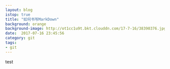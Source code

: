 ```yaml
---
layout: blog
istop: true
title: "如何书写MarkDown"
background: orange
background-image: http://ot1cc1u9t.bkt.clouddn.com/17-7-16/38390376.jpg
date:  2017-07-16 23:45:56
category: git
tags:
- git
---
```


test